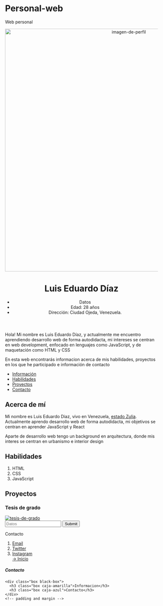 # Personal-web
Web personal
<!DOCTYPE html>
<html lang="en-US">
  <head>
    <meta charset="UTF-8">
    <title>Portfolio</title>
    <link rel="stylesheet" type="text/css" href="styles.css">
  </head>
  <body>
    <header>
      <a target="_blank" href="https://www.linkedin.com/in/luiseduardodiazv/"><img class="imagen-de-perfil" src="https://www.notion.so/image/https%3A%2F%2Fs3-us-west-2.amazonaws.com%2Fpublic.notion-static.com%2F42bdc3e0-7c8f-48b8-ba88-8497dcc0b36b%2Fphoto_2020-12-05_14-51-59.jpg?width=180&userId=2df478bb-ed80-4268-838b-761757425b08&cache=v2" width="800px" height="800px" alt="imagen-de-perfil"></a>
      <h1 class="encabezado-principal" id="top"><strong>Luis Eduardo Díaz</strong></h1>
      <side>
        <ul class="un-list">
          <li>Datos</li>
          <li>Edad: 28 años</li>
          <li>Dirección: Ciudad Ojeda, Venezuela.</li>
        </ul>
      </side>
    </header> 
      <!-- Mejorar mi presentación -->
    <main class="presentacion">
      <p>Hola! Mi nombre es Luis Eduardo Díaz, y actualmente me encuentro aprendiendo desarrollo web de forma autodidacta, mi intereses se centran en web development, enfocado en lenguajes como JavaScript, y de maquetación como HTML y CSS</p>
      <p>En esta web encontrarás informacion acerca de mis habilidades, proyectos en los que he participado e información de contacto</p>
    </main>
    <nav>
      <ul class="un-list-dos">
        <li><a href="#informacion">Información</a></li>
        <li><a href="#habilidades">Habilidades</a></li>
        <li><a href="#proyectos">Proyectos</a></li>
        <li><a href="#contacto">Contacto</a></li>
      </ul>
    </nav>
    <section>
      <article>
        <h2 class="informacion" id="informacion">Acerca de mí</h2
        <p class="descripcion">Mi nombre es Luis Eduardo Diaz, vivo en Venezuela, <a target="_blank" href="https://es.wikipedia.org/wiki/Estado_Zulia">estado Zulia</a>. Actualmente aprendo desarrollo web de forma autodidacta, mi objetivos se centran en aprender JavaScript y React</p>
        <!-- mejorar redaccion de la presentacion -->
        <p class="descripcion">Aparte de desarrollo web tengo un background en arquitectura, donde mis interes se centran en urbanismo e interior design</p>
      </article>
    </section>
    <section>
      <article>
        <h2 id="habilidades">Habilidades</h2>
        <ol>
          <li>HTML</li>
          <li>CSS</li>
          <li>JavaScript</li>
        </ol>
      </article>
    </section>
    <section>
      <article>
        <h2 id="proyectos">Proyectos</h2>
        <h3>Tesis de grado</h3>
        <a target="_blank" href="#"><img src="" alt="tesis-de-grado"></a>
      </article>
    </section>
    <section>
      <form action="url-where-you-want-to-submit-form-data">
        <input type="text" placeholder="Datos" required>
        <button type="submit">Submit</button>
      </form>
    </section>
    <footer>
      <!-- agregar un encabezado -->
      <p class="contacto" id="contacto">Contacto</p>
        <ol>
          <li><a target="_blank" href="https://mail.google.com/mail/u/0/#inbox">Email</a></li>
          <li><a target="_blank" href="https://twitter.com/naval/status/1002103360646823936">Twitter</a></li>
          <li><a target="_blank" href="https://www.instagram.com/luiseduardodvz/">Instagram</a></li>
          <!-- arreglar este "inicio" -->
          <a href="#top">-> Inicio</a>
        </ol>
    </footer>
    <!-- padding and margin -->
    <h5 class="texto-incrustado">Contacto</h5>
    
    <div class="box black-box">
      <h3 class="box caja-amarilla">Informacion</h3>
      <h3 class="box caja-azul">Contacto</h3>
    </div>
    <!-- padding and margin -->
  </body>
</html>
